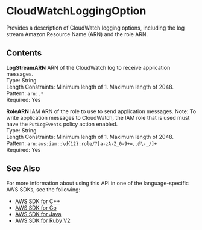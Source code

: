 # CloudWatchLoggingOption<a name="API_CloudWatchLoggingOption"></a>

Provides a description of CloudWatch logging options, including the log stream Amazon Resource Name \(ARN\) and the role ARN\.

## Contents<a name="API_CloudWatchLoggingOption_Contents"></a>

 **LogStreamARN**   <a name="analytics-Type-CloudWatchLoggingOption-LogStreamARN"></a>
ARN of the CloudWatch log to receive application messages\.  
Type: String  
Length Constraints: Minimum length of 1\. Maximum length of 2048\.  
Pattern: `arn:.*`   
Required: Yes

 **RoleARN**   <a name="analytics-Type-CloudWatchLoggingOption-RoleARN"></a>
IAM ARN of the role to use to send application messages\. Note: To write application messages to CloudWatch, the IAM role that is used must have the `PutLogEvents` policy action enabled\.  
Type: String  
Length Constraints: Minimum length of 1\. Maximum length of 2048\.  
Pattern: `arn:aws:iam::\d{12}:role/?[a-zA-Z_0-9+=,.@\-_/]+`   
Required: Yes

## See Also<a name="API_CloudWatchLoggingOption_SeeAlso"></a>

For more information about using this API in one of the language\-specific AWS SDKs, see the following:
+  [AWS SDK for C\+\+](https://docs.aws.amazon.com/goto/SdkForCpp/kinesisanalytics-2015-08-14/CloudWatchLoggingOption) 
+  [AWS SDK for Go](https://docs.aws.amazon.com/goto/SdkForGoV1/kinesisanalytics-2015-08-14/CloudWatchLoggingOption) 
+  [AWS SDK for Java](https://docs.aws.amazon.com/goto/SdkForJava/kinesisanalytics-2015-08-14/CloudWatchLoggingOption) 
+  [AWS SDK for Ruby V2](https://docs.aws.amazon.com/goto/SdkForRubyV2/kinesisanalytics-2015-08-14/CloudWatchLoggingOption) 